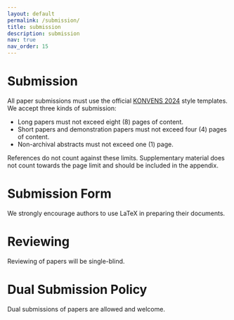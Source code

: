 ```yaml
---
layout: default
permalink: /submission/
title: submission
description: submission
nav: true
nav_order: 15
---
```


# Submission 
All paper submissions must use the official [KONVENS 2024](https://konvens-2024.univie.ac.at/calls/call-for-papers) style templates. We accept three kinds of submission:

- Long papers must not exceed eight (8) pages of content. 
- Short papers and demonstration papers must not exceed four (4) pages of content.
- Non-archival abstracts must not exceed one (1) page. 

References do not count against these limits. Supplementary material does not count towards the page limit and should be included in the appendix.


# Submission  Form
We strongly encourage authors to use LaTeX in preparing their documents. 


# Reviewing
Reviewing of papers will be single-blind. 

# Dual Submission Policy
Dual submissions of papers are allowed and welcome.